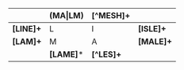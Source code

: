|             | (MA\|LM)    | [^MESH]+    |             |
|-------------|-------------|-------------|-------------|
| **[LINE]+** |      L      |      I      | **[ISLE]+** |
| **[LAM]+**  |      M      |      A      | **[MALE]+** |
|             | **[LAME]*** | **[^LES]+** |             |